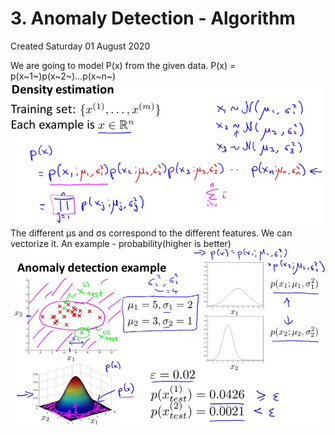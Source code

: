 # 3. Anomaly Detection - Algorithm
Created Saturday 01 August 2020

We are going to model P(x) from the given data.
P(x) = p(x~1~)p(x~2~)...p(x~n~)
![](./3._Anomaly_Detection_-_Algorithm/pasted_image.png)
The different μs and σs correspond to the different features. We can vectorize it.
An example - probability(higher is better)
![](./3._Anomaly_Detection_-_Algorithm/pasted_image001.png)


